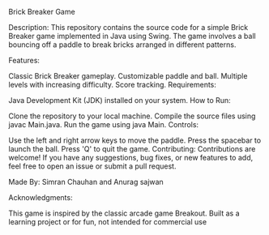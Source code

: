Brick Breaker Game

Description:
This repository contains the source code for a simple Brick Breaker game implemented in Java using Swing. The game involves a ball bouncing off a paddle to break bricks arranged in different patterns.

Features:

Classic Brick Breaker gameplay.
Customizable paddle and ball.
Multiple levels with increasing difficulty.
Score tracking.
Requirements:

Java Development Kit (JDK) installed on your system.
How to Run:

Clone the repository to your local machine.
Compile the source files using javac Main.java.
Run the game using java Main.
Controls:

Use the left and right arrow keys to move the paddle.
Press the spacebar to launch the ball.
Press 'Q' to quit the game.
Contributing:
Contributions are welcome! If you have any suggestions, bug fixes, or new features to add, feel free to open an issue or submit a pull request.

Made By:
Simran Chauhan and Anurag sajwan

Acknowledgments:

This game is inspired by the classic arcade game Breakout.
Built as a learning project or for fun, not intended for commercial use

